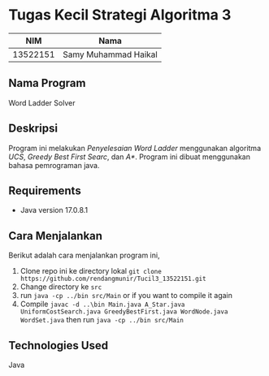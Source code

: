 # Tugas Kecil Strategi Algoritma 3
| NIM | Nama |
| :---: | :---: |
| 13522151 | Samy Muhammad Haikal |

## Nama Program
Word Ladder Solver

## Deskripsi
Program ini melakukan <i>Penyelesaian Word Ladder</i> menggunakan algoritma <i>UCS</i>, <i>Greedy Best First Searc</i>, dan <i>A*</i>. Program ini dibuat menggunakan bahasa pemrograman java.


## Requirements
- Java version 17.0.8.1

## Cara Menjalankan
Berikut adalah cara menjalankan program ini,
1. Clone repo ini ke directory lokal `git clone https://github.com/rendangmunir/Tucil3_13522151.git`
2. Change directory ke `src`
3. run `java -cp ../bin src/Main` or if you want to compile it again
4. Compile  `javac -d ..\bin Main.java A_Star.java UniformCostSearch.java GreedyBestFirst.java WordNode.java WordSet.java` then run `java -cp ../bin src/Main` 



## Technologies Used
Java

